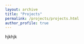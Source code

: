 ```yaml
---
layout: archive
title: "Projects"
permalink: /projects/projects.html
author_profile: true
---
```


hjkhjk